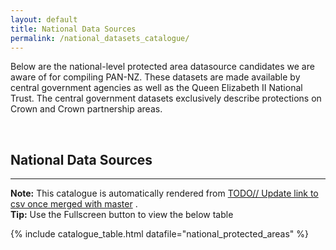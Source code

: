 ```yaml
---
layout: default
title: National Data Sources
permalink: /national_datasets_catalogue/
---
```



Below are the national-level protected area datasource candidates we are aware
of for compiling PAN-NZ. These datasets are made available by central government
agencies as well as the Queen Elizabeth II National Trust. The central
government datasets exclusively describe protections on Crown and Crown
partnership areas. 

<br>

## National Data Sources
---

<div class="tip-box">
  <strong>Note:</strong> This catalogue is automatically rendered from 
  <a href="_data/national_protected_areas.csv">TODO// Update link to csv once merged with master</a> .
</div>

<div class="tip-box">
  <strong>Tip:</strong> Use the Fullscreen button to view the below table
</div>

<!-- <div class="tip-box">
  <strong>Contributing:</strong> Please see 
  <a href="{{ site.baseurl }}/contributing/index.html">Contribute / Contact</a> 
  for information on contributing and how you can update this table.
</div>

<!-- <div class="tip-box">
  <strong>Contributing:</strong> Please see 
  <a href="{{ site.baseurl }}/contributing/index.html">Contribute / Contact</a> 
  for information on contributing and how you can update this table.
</div>


 -->

  {% include catalogue_table.html datafile="national_protected_areas" %}
